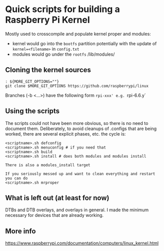 # Quick scripts for building a Raspberry Pi Kernel

Mostly used to crosscompile and populate kernel proper and modules:
- kernel would go into the `bootfs` partition potentially with the update of `kernel=<filename>` in `config.txt`
- modules would go under the `rootfs` /lib/modules/<kernelversions>

## Cloning the kernel sources
```
: ${MORE_GIT_OPTIONS=""}
git clone $MORE_GIT_OPTIONS https://github.com/raspberrypi/linux
```

Branches (-b <...>) have the following form `rpi-xxx' e.g. `rpi-6.6.y`

## Using the scripts
The scripts could not have been more obvious, so there is no need to document them.
Deliberately, to avoid cleanups of .configs that are being worked, there are several explicit phases, etc. the cycle is:
```
<scriptname>.sh defconfig
<scriptname>.sh menuconfig # if you need that
<scriptname>.sh build
<scriptname>.sh install # does both modules and modules install

There is also a modules_install target

If you seriously messed up and want to clean everything and restart you can do 
<scriptname>.sh mrproper

```

## What is left out (at least for now)
DTBs and DTB overlays, and overlays in general. I made the minimum necessary for devices that are already working.

## More info
https://www.raspberrypi.com/documentation/computers/linux_kernel.html


